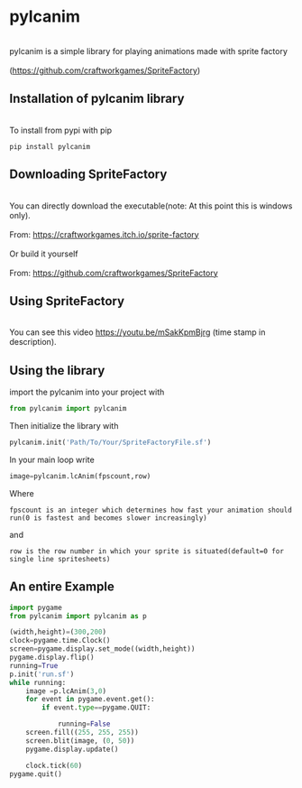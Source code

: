 # pylcanim

<br>pylcanim is a simple library for playing animations made with sprite factory</br>
<br>(https://github.com/craftworkgames/SpriteFactory)</br>

## Installation of pylcanim library
<br>To install from pypi with pip</br>
```
pip install pylcanim
```
## Downloading SpriteFactory

<br>You can directly download the executable(note: At this point this is windows only).</br>
<br>From: https://craftworkgames.itch.io/sprite-factory</br>
<br>Or build it yourself</br>
<br>From: https://github.com/craftworkgames/SpriteFactory</br>

## Using SpriteFactory

<br>You can see this video https://youtu.be/mSakKpmBjrg (time stamp in description).</br>


## Using the library

import the pylcanim into your project with

```py
from pylcanim import pylcanim
```
Then initialize the library with
```py
pylcanim.init('Path/To/Your/SpriteFactoryFile.sf')

```

In your main loop write
```py
image=pylcanim.lcAnim(fpscount,row)
```
Where 
```
fpscount is an integer which determines how fast your animation should run(0 is fastest and becomes slower increasingly)
```
and
```
row is the row number in which your sprite is situated(default=0 for single line spritesheets)
```
## An entire Example

```py
import pygame
from pylcanim import pylcanim as p

(width,height)=(300,200)
clock=pygame.time.Clock()
screen=pygame.display.set_mode((width,height))
pygame.display.flip()
running=True
p.init('run.sf')
while running:
    image =p.lcAnim(3,0)
    for event in pygame.event.get():
        if event.type==pygame.QUIT:

            running=False
    screen.fill((255, 255, 255))
    screen.blit(image, (0, 50))
    pygame.display.update()

    clock.tick(60)
pygame.quit()

```
